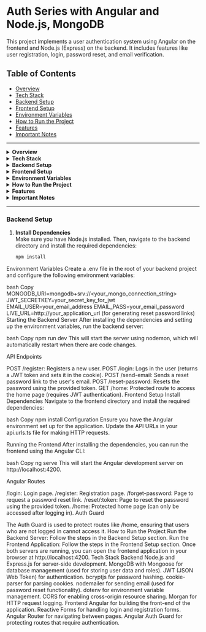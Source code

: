 # Auth Series with Angular and Node.js, MongoDB

This project implements a user authentication system using Angular on the frontend and Node.js (Express) on the backend. It includes features like user registration, login, password reset, and email verification.

## Table of Contents
- [Overview](#overview)
- [Tech Stack](#tech-stack)
- [Backend Setup](#backend-setup)
- [Frontend Setup](#frontend-setup)
- [Environment Variables](#environment-variables)
- [How to Run the Project](#how-to-run-the-project)
- [Features](#features)
- [Important Notes](#important-notes)

---

<details>
  <summary><strong>Overview</strong></summary>
  This project is an authentication system built with Node.js and Angular, featuring login, registration, password reset, and email verification.
</details>

<details>
  <summary><strong>Tech Stack</strong></summary>
  - **Backend**: Node.js, Express, MongoDB  
  - **Frontend**: Angular, HTML, CSS  
  - **Authentication**: JWT (JSON Web Token)
</details>

<details>
  <summary><strong>Backend Setup</strong></summary>
  1. Clone the repository: `git clone <repo_url>`
  2. Navigate to the backend folder: `cd backend`
  3. Install dependencies: `npm install`
  4. Set up environment variables as mentioned in the "Environment Variables" section.
</details>

<details>
  <summary><strong>Frontend Setup</strong></summary>
  1. Navigate to the frontend folder: `cd frontend`
  2. Install dependencies: `npm install`
  3. Serve the application: `ng serve`
</details>

<details>
  <summary><strong>Environment Variables</strong></summary>
  - `JWT_SECRETKEY` - Secret key for JWT authentication
  - `DB_URI` - MongoDB connection string
  - `EMAIL_USER` - Email address used for sending emails
  - `EMAIL_PASS` - Email password for the above account
</details>

<details>
  <summary><strong>How to Run the Project</strong></summary>
  1. Ensure that MongoDB is running and your environment variables are configured.
  2. Start the backend server: `npm start` or `nodemon server.js`
  3. In a separate terminal, navigate to the frontend and run `ng serve`
</details>

<details>
  <summary><strong>Features</strong></summary>
  - User Registration & Login
  - Password Reset via email
  - Email Verification and Security
</details>

<details>
  <summary><strong>Important Notes</strong></summary>
  - The JWT token is stored in a cookie for authentication purposes.
  - Make sure to configure the correct environment variables before running the project.
</details>

---

### Backend Setup

1. **Install Dependencies**  
   Make sure you have Node.js installed. Then, navigate to the backend directory and install the required dependencies:
   ```bash
   npm install
Environment Variables
Create a .env file in the root of your backend project and configure the following environment variables:

bash
Copy
MONGODB_URI=mongodb+srv://<your_mongo_connection_string>
JWT_SECRETKEY=your_secret_key_for_jwt
EMAIL_USER=your_email_address
EMAIL_PASS=your_email_password
LIVE_URL=http://your_application_url (for generating reset password links)
Starting the Backend Server
After installing the dependencies and setting up the environment variables, run the backend server:

bash
Copy
npm run dev
This will start the server using nodemon, which will automatically restart when there are code changes.

API Endpoints

POST /register: Registers a new user.
POST /login: Logs in the user (returns a JWT token and sets it in the cookie).
POST /send-email: Sends a reset password link to the user's email.
POST /reset-password: Resets the password using the provided token.
GET /home: Protected route to access the home page (requires JWT authentication).
Frontend Setup
Install Dependencies
Navigate to the frontend directory and install the required dependencies:

bash
Copy
npm install
Configuration
Ensure you have the Angular environment set up for the application. Update the API URLs in your api.urls.ts file for making HTTP requests.

Running the Frontend
After installing the dependencies, you can run the frontend using the Angular CLI:

bash
Copy
ng serve
This will start the Angular development server on http://localhost:4200.

Angular Routes

/login: Login page.
/register: Registration page.
/forget-password: Page to request a password reset link.
/reset/:token: Page to reset the password using the provided token.
/home: Protected home page (can only be accessed after logging in).
Auth Guard

The Auth Guard is used to protect routes like /home, ensuring that users who are not logged in cannot access it.
How to Run the Project
Run the Backend Server: Follow the steps in the Backend Setup section.
Run the Frontend Application: Follow the steps in the Frontend Setup section.
Once both servers are running, you can open the frontend application in your browser at http://localhost:4200.
Tech Stack
Backend
Node.js and Express.js for server-side development.
MongoDB with Mongoose for database management (used for storing user data and roles).
JWT (JSON Web Token) for authentication.
bcryptjs for password hashing.
cookie-parser for parsing cookies.
nodemailer for sending email (used for password reset functionality).
dotenv for environment variable management.
CORS for enabling cross-origin resource sharing.
Morgan for HTTP request logging.
Frontend
Angular for building the front-end of the application.
Reactive Forms for handling login and registration forms.
Angular Router for navigating between pages.
Angular Auth Guard for protecting routes that require authentication.

